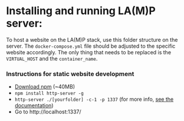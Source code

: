 # Installing and running LA(M)P server:
To host a website on the LA(M)P stack, use this folder structure on the server. The `docker-compose.yml` file should be adjusted to the specific website accordingly. The only thing that needs to be replaced is the `VIRTUAL_HOST` and the `container_name`.

### Instructions for static website development
* [Download npm](https://nodejs.org/en/download/) (~40MB)
* `npm install http-server -g`
* `http-server ./[yourfolder] -c-1 -p 1337` (for more info, [see the documentation](https://www.npmjs.com/package/http-server))
* Go to http://localhost:1337/
